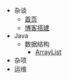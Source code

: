 * 杂谈
	* [首页](/)
	* [博客搭建](blog/博客搭建.md "搭建一个博客")
* Java
    * 数据结构
		* [ArrayList](/java/datastructure/ArrayList.md "ArrayList详解")
* 杂项
* 运维
